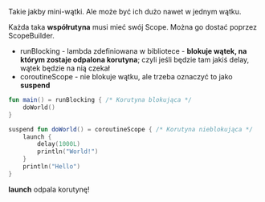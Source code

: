 Takie jakby mini-wątki. Ale może być ich dużo nawet w jednym wątku.

Każda taka **współrutyna** musi mieć swój Scope. Można go dostać poprzez ScopeBuilder.
- runBlocking - lambda zdefiniowana w bibliotece - **blokuje wątek, na którym zostaje odpalona korutyna**; czyli jeśli będzie tam jakiś delay, wątek będzie na nią czekał
- coroutineScope - nie blokuje wątku, ale trzeba oznaczyć to jako **suspend**

```kotlin
fun main() = runBlocking { /* Korutyna blokująca */
    doWorld()
}

suspend fun doWorld() = coroutineScope { /* Korutyna nieblokująca */
    launch {
        delay(1000L)
        println("World!")
    }
    println("Hello")
}
```

**launch** odpala korutynę!
